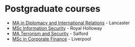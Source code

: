 # Postgraduate courses

 * [MA in Diplomacy and International Relations](http://www.lancaster.ac.uk/ppr/postgraduate/distance-learning/ma-diplomacy-and-international-relations/) - Lancaster
 * [MSc Information Security](http://www.londoninternational.ac.uk/infosec/) - Royal Holloway
 * [MA Terrorism and Security](http://www.salford.ac.uk/pgt-courses/terrorism-and-security) - Salford
 * [MSc in Corporate Finance](http://info.university-liverpool-online.com/programmes/management/msc-in-corporate-finance) - Liverpool


